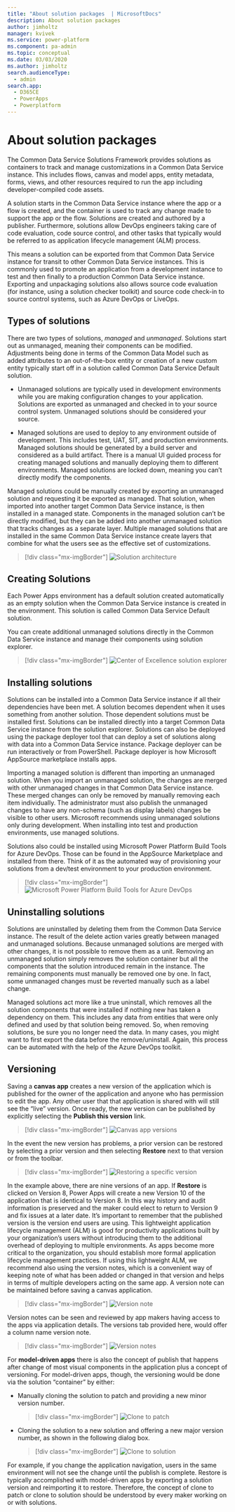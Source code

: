 ```yaml
---
title: "About solution packages  | MicrosoftDocs"
description: About solution packages
author: jimholtz
manager: kvivek
ms.service: power-platform
ms.component: pa-admin
ms.topic: conceptual
ms.date: 03/03/2020
ms.author: jimholtz
search.audienceType: 
  - admin
search.app: 
  - D365CE
  - PowerApps
  - Powerplatform
---
```

# About solution packages 

The Common Data Service Solutions Framework provides solutions as containers to track and manage customizations in a Common Data Service instance. This includes flows, canvas and model apps, entity metadata, forms, views, and other resources required to run the app including developer-compiled code assets. 


A solution starts in the Common Data Service instance where the app or a flow is created, and the container is used to track any change made to support the app or the flow. Solutions are created and authored by a publisher. Furthermore, solutions allow DevOps engineers taking care of code evaluation, code source control, and other tasks that typically would be referred to as application lifecycle management (ALM) process.


This means a solution can be exported from that Common Data Service instance for transit to other Common Data Service instances. This is commonly used to promote an application from a development instance to test and then finally to a production Common Data Service instance. Exporting and unpackaging solutions also allows source code evaluation (for instance, using a solution checker toolkit) and source code check-in to source control systems, such as Azure DevOps or LiveOps.

## Types of solutions


There are two types of solutions, *managed* and *unmanaged*. Solutions start out as unmanaged, meaning their components can be modified. Adjustments being done in terms of the Common Data Model such as added attributes to an out-of-the-box entity or creation of a new custom entity typically start off in a solution called Common Data Service Default solution.

- Unmanaged solutions are typically used in development environments while you are making configuration changes to your application. Solutions are exported as unmanaged and checked in to your source control system. Unmanaged solutions should be considered your source.

- Managed solutions are used to deploy to any environment outside of development. This includes test, UAT, SIT, and production environments. Managed solutions should be generated by a build server and considered as a build artifact. There is a manual UI guided process for creating managed solutions and manually deploying them to different environments. Managed solutions are locked down, meaning you can’t directly modify the components.

Managed solutions could be manually created by exporting an unmanaged solution and requesting it be exported as managed. That solution, when imported into another target Common Data Service instance, is then installed in a managed state. Components in the managed solution can’t be directly modified, but they can be added into another unmanaged solution that tracks changes as a separate layer. Multiple managed solutions that are installed in the same Common Data Service instance create layers that combine for what the users see as the effective set of customizations.

> [!div class="mx-imgBorder"] 
> ![Solution architecture](media/solution-architecture.png "Solution architecture")

## Creating Solutions


Each Power Apps environment has a default solution created automatically as an empty solution when the Common Data Service instance is created in the environment. This solution is called Common Data Service Default solution.

You can create additional unmanaged solutions directly in the Common Data Service instance and manage their components using solution explorer.

> [!div class="mx-imgBorder"] 
> ![Center of Excellence solution explorer](media/center-excellence-solution-explorer.png "Center of Excellence solution explorer")

## Installing solutions

Solutions can be installed into a Common Data Service instance if all their dependencies have been met. A solution becomes dependent when it uses something from another solution. Those dependent solutions must be installed first. Solutions can be installed directly into a target Common Data Service instance from the solution explorer. Solutions can also be deployed using the package deployer tool that can deploy a set of solutions along with data into a Common Data Service instance. Package deployer can be run interactively or from PowerShell. Package deployer is how Microsoft AppSource marketplace installs apps.

Importing a managed solution is different than importing an unmanaged solution. When you import an unmanaged solution, the changes are merged with other unmanaged changes in that Common Data Service instance. These merged changes can only be removed by manually removing each item individually. The administrator must also publish the unmanaged changes to have any non-schema (such as display labels) changes be visible to other users. Microsoft recommends using unmanaged solutions only during development. When installing into test and production environments, use managed solutions.

Solutions also could be installed using Microsoft Power Platform Build Tools for Azure DevOps. Those can be found in the AppSource Marketplace and installed from there. Think of it as the automated way of provisioning your solutions from a dev/test environment to your production environment.

> [!div class="mx-imgBorder"] 
> ![Microsoft Power Platform Build Tools for Azure DevOps](media/power-apps-build-tools-azure-devops.png "Microsoft Power Platform Build Tools for Azure DevOps")

## Uninstalling solutions

Solutions are uninstalled by deleting them from the Common Data Service instance. The result of the delete action varies greatly between managed and unmanaged solutions. Because unmanaged solutions are merged with other changes, it is not possible to remove them as a unit. Removing an unmanaged solution simply removes the solution container but all the components that the solution introduced remain in the instance. The remaining components must manually be removed one by one. In fact, some unmanaged changes must be reverted manually such as a label change.

Managed solutions act more like a true uninstall, which removes all the solution components that were installed if nothing new has taken a dependency on them. This includes any data from entities that were only defined and used by that solution being removed. So, when removing solutions, be sure you no longer need the data. In many cases, you might want to first export the data before the remove/uninstall. Again, this process can be automated with the help of the Azure DevOps toolkit.

## Versioning

Saving a **canvas app** creates a new version of the application which is published for the owner of the application and anyone who has permission to edit the app. Any other user that that application is shared with will still see the “live” version. Once ready, the new version can be published by explicitly selecting the **Publish this version** link.

> [!div class="mx-imgBorder"] 
> ![Canvas app versions](media/canvas-apps-versions.png "Canvas app versions")

In the event the new version has problems, a prior version can be restored by selecting a prior version and then selecting **Restore** next to that version or from the toolbar.

> [!div class="mx-imgBorder"] 
> ![Restoring a specific version](media/restore-specific-version.png "Restoring a specific version")

In the example above, there are nine versions of an app. If **Restore** is clicked on Version 8, Power Apps will create a new Version 10 of the application that is identical to Version 8. In this way history and audit information is preserved and the maker could elect to return to Version 9 and fix issues at a later date. It’s important to remember that the published version is the version end users are using. This lightweight application lifecycle management (ALM) is good for productivity applications built by your organization’s users without introducing them to the additional overhead of deploying to multiple environments. As apps become more critical to the organization, you should establish more formal application lifecycle management practices. If using this lightweight ALM, we recommend also using the version notes, which is a convenient way of keeping note of what has been added or changed in that version and helps in terms of multiple developers acting on the same app. A version note can be maintained before saving a canvas application.

> [!div class="mx-imgBorder"] 
> ![Version note](media/version-note.png "Version note")

Version notes can be seen and reviewed by app makers having access to the apps via application details. The versions tab provided here, would offer a column name version note.

> [!div class="mx-imgBorder"] 
> ![Version notes](media/app-detail-version-notes.png "Version notes")

For **model-driven apps** there is also the concept of publish that happens after change of most visual components in the application plus a concept of versioning. For model-driven apps, though, the versioning would be done via the solution “container” by either:

- Manually cloning the solution to patch and providing a new minor version number.

  > [!div class="mx-imgBorder"] 
  > ![Clone to patch](media/clone-to-patch.png "Clone to patch")

- Cloning the solution to a new solution and offering a new major version number, as shown in the following dialog box.

  > [!div class="mx-imgBorder"] 
  > ![Clone to solution](media/clone-to-solution.png "Clone to solution")

For example, if you change the application navigation, users in the same environment will not see the change until the publish is complete. Restore is typically accomplished with model-driven apps by exporting a solution version and reimporting it to restore. Therefore, the concept of clone to patch or clone to solution should be understood by every maker working on or with solutions.
